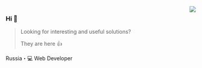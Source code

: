 <img align="right" src="https://github-readme-stats.vercel.app/api?username=andrey-helldar&show_icons=true&icon_color=805AD5&text_color=718096&bg_color=ffffff&hide_title=true" />

### Hi 👋

> Looking for interesting and useful solutions?
>
> They are here 👍

Russia・💻 Web Developer
